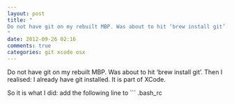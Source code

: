 ```yaml
---
layout: post
title: "
Do not have git on my rebuilt MBP. Was about to hit ‘brew install git’. Then I realised: I already have git installed. It is part of XCode.
"
date: 2012-09-26 02:16
comments: true
categories: git xcode osx
---
```


Do not have git on my rebuilt MBP. Was about to hit ‘brew install git’. Then I realised: I already have git installed. It is part of XCode.


So it is what I did: add the following line to ```
.bash_rc
```


